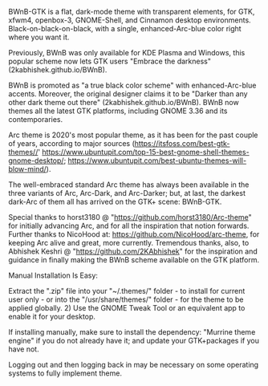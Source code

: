 BWnB-GTK is a flat, dark-mode theme with transparent elements, for GTK, xfwm4, openbox-3, GNOME-Shell, and Cinnamon desktop environments. Black-on-black-on-black, with a single, enhanced-Arc-blue color right where you want it. 

Previously, BWnB was only available for KDE Plasma and Windows, this popular scheme now lets GTK users "Embrace the darkness" (2kabhishek.github.io/BWnB).

BWnB is promoted as "a true black color scheme" with enhanced-Arc-blue accents. Moreover, the original designer claims it to be "Darker than any other dark theme out there" (2kabhishek.github.io/BWnB). BWnB now themes all the latest GTK platforms, including GNOME 3.36 and its contemporaries.

Arc theme is 2020's most popular theme, as it has been for the past couple of years, according to major sources (https://itsfoss.com/best-gtk-themes//' https://www.ubuntupit.com/top-15-best-gnome-shell-themes-gnome-desktop/; https://www.ubuntupit.com/best-ubuntu-themes-will-blow-mind/).

The well-embraced standard Arc theme has always been available in the three variants of Arc, Arc-Dark, and Arc-Darker; but, at last, the darkest dark-Arc of them all has arrived on the GTK+ scene: BWnB-GTK. 

Special thanks to horst3180 @ "https://github.com/horst3180/Arc-theme" for initially advancing Arc, and for all the inspiration that notion forwards. Further thanks to NicoHood at: https://github.com/NicoHood/arc-theme, for keeping Arc alive and great, more currently. Tremendous thanks, also, to Abhishek Keshri @ "https://github.com/2KAbhishek" for the inspiration and guidance in finally making the BWnB scheme available on the GTK platform.


Manual Installation Is Easy:

Extract the ".zip" file into your "~/.themes/" folder - to install for current user only - or into the "/usr/share/themes/" folder - for the theme to be applied globally. 2) Use the GNOME Tweak Tool or an equivalent app to enable it for your desktop.

If installing manually, make sure to install the dependency: "Murrine theme engine" if you do not already have it; and update your GTK+packages if you have not.

Logging out and then logging back in may be necessary on some operating systems to fully implement theme. 

